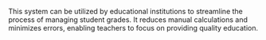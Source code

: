 This system can be utilized by educational institutions to streamline the process of managing student grades. It reduces manual calculations and minimizes errors, enabling teachers to focus on providing quality education.
